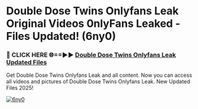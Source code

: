 # Double Dose Twins Onlyfans Leak Original Videos 0nlyFans Leaked - Files Updated! (6ny0)

<h3>🔴 CLICK HERE 🌐==►► <a href="https://tinyurl.com/2jnfzry5" rel="nofollow">Double Dose Twins Onlyfans Leak Updated Files</a></h3>

Get Double Dose Twins Onlyfans Leak and all content. Now you can access all videos and pictures of Double Dose Twins Onlyfans Leak. New Updated Files 2025!

[![6ny0](https://i.imgur.com/GyGTBgg.gif)](https://tinyurl.com/2jnfzry5)
